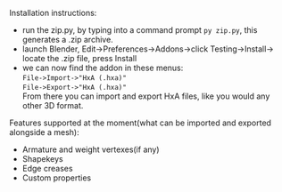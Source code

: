 Installation instructions:
- run the zip.py, by typing into a command prompt ```py zip.py```, this generates a .zip archive.
- launch Blender,
Edit->Preferences->Addons->click Testing->Install-> locate the .zip file, press Install
- we can now find the addon in these menus:
<br>```File->Import->"HxA (.hxa)"```
<br>```File->Export->"HxA (.hxa)"```
<br> From there you can import and export HxA files, like you would any other 3D format.</br>

Features supported at the moment(what can be imported and exported alongside a mesh):
- Armature and weight vertexes(if any)
- Shapekeys
- Edge creases
- Custom properties
